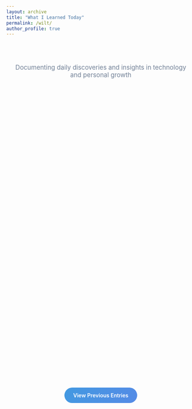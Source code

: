 ```yaml
---
layout: archive
title: "What I Learned Today"
permalink: /wilt/
author_profile: true
---
```


<div class="wilt-container">
  <header class="wilt-header">
    <p>Documenting daily discoveries and insights in technology and personal growth</p>
  </header>
  <div class="timeline">
    <article class="timeline-entry">
      <div class="timeline-dot"></div>
      <div class="timeline-content">
        <div class="entry-date">12th January</div>
        <h2>AI Articles: Applications in Testing</h2>
        <p>Explored AI applications in software testing.</p>
      </div>
    </article>
    <article class="timeline-entry">
      <div class="timeline-dot"></div>
      <div class="timeline-content">
        <div class="entry-date">11th January</div>
        <h2>Ikigai: Understanding Purpose</h2>
        <p>Read and reflected on the concept of Ikigai.</p>
      </div>
    </article>
  </div>
  <div class="archives-link">
    <a href="/november-wilt">View Previous Entries</a>
  </div>
</div>

<style>
.wilt-container {
  max-width: 900px;
  margin: 0 auto;
  padding: 40px 20px;
}
.wilt-header {
  text-align: center;
  margin-bottom: 60px;
}
.wilt-header h1 {
  font-size: 3em;
  color: #1a202c;
  margin-bottom: 15px;
  font-weight: 700;
  background: linear-gradient(120deg, #4299e1, #667eea, #4299e1);
  -webkit-background-clip: text;
  -webkit-text-fill-color: transparent;
  background-size: 200% auto;
  animation: gradientFlow 3s linear infinite;
}
.wilt-header p {
  color: #718096;
  font-size: 1.2em;
}
@keyframes gradientFlow {
  0% { background-position: 0% 50%; }
  50% { background-position: 100% 50%; }
  100% { background-position: 0% 50%; }
}
.timeline {
  position: relative;
  padding: 40px 0;
  width: 100%;
}
.timeline-entry {
  position: relative;
  margin-bottom: 60px;
  opacity: 0;
  animation: fadeIn 0.5s ease forwards;
}
@keyframes fadeIn {
  from { 
    opacity: 0;
    transform: translateY(20px);
  }
  to {
    opacity: 1;
    transform: translateY(0);
  }
}
.timeline-content {
  background: white;
  border-radius: 20px;
  padding: 30px;
  margin: 0 30px;
  box-shadow: 0 10px 30px rgba(0, 0, 0, 0.1);
  position: relative;
  overflow: hidden;
  transition: all 0.3s ease;
}
.timeline-content::before {
  content: '';
  position: absolute;
  top: 0;
  left: 0;
  width: 4px;
  height: 100%;
  background: linear-gradient(to bottom, #4299e1, #667eea);
}
.entry-date {
  font-size: 0.9rem;
  color: #4299e1;
  font-weight: 600;
  text-transform: uppercase;
  letter-spacing: 1px;
  margin-bottom: 15px;
  padding-left: 20px;
}
.timeline-content h2 {
  font-size: 1.8rem;
  margin-bottom: 15px;
  color: #2d3748;
  padding-left: 20px;
}
.timeline-content p {
  color: #4a5568;
  line-height: 1.8;
  padding-left: 20px;
}
.timeline-content:hover {
  transform: translateY(-5px) scale(1.02);
  box-shadow: 0 20px 40px rgba(66, 153, 225, 0.2);
}
.archives-link {
  text-align: center;
  margin-top: 60px;
  padding: 20px;
}
.archives-link a {
  display: inline-block;
  padding: 12px 24px;
  background: linear-gradient(120deg, #4299e1, #667eea);
  background-size: 200% auto;
  color: white;
  text-decoration: none;
  border-radius: 25px;
  font-weight: 600;
  transition: all 0.3s ease;
}
.archives-link a:hover {
  transform: translateY(-2px);
  box-shadow: 0 4px 12px rgba(66, 153, 225, 0.3);
  background-position: right center;
}
.timeline-connector {
  position: absolute;
  border: 3px solid #4299e1;
  border-radius: 0 0 0 50px;
  width: 50%;
  height: 100px;
  top: 50%;
  right: -30px;
  border-right: 0;
  border-top: 0;
  z-index: 1;
}
.timeline-dot {
  width: 20px;
  height: 20px;
  background: white;
  border: 4px solid #4299e1;
  border-radius: 50%;
  position: absolute;
  top: 50%;
  transform: translateY(-50%);
  z-index: 2;
}
.timeline-entry:nth-child(odd) .timeline-dot {
  right: -10px;
}
.timeline-entry:nth-child(even) .timeline-dot {
  left: -10px;
}
.timeline-entry::before {
  display: none;
}
/* Staggered animation delay for entries */
.timeline-entry:nth-child(1) { animation-delay: 0.1s; }
.timeline-entry:nth-child(2) { animation-delay: 0.3s; }
.timeline-entry:nth-child(3) { animation-delay: 0.5s; }

/* Position boxes */
.timeline-entry:nth-child(odd) {
  justify-content: flex-end;
}

.timeline-entry:nth-child(even) {
  justify-content: flex-start;
}
</style>
